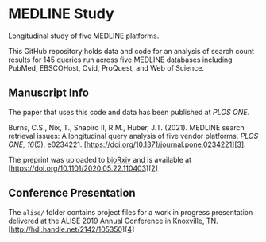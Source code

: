 # MEDLINE Study

Longitudinal study of five MEDLINE platforms.

This GitHub repository holds data and code for an analysis of search count
results for 145 queries run across five MEDLINE databases including PubMed,
EBSCOHost, Ovid, ProQuest, and Web of Science.

## Manuscript Info

The paper that uses this code and data has been published at *PLOS ONE*.

Burns, C.S., Nix, T., Shapiro II, R.M., Huber, J.T. (2021). MEDLINE search retrieval issues: A longitudinal query analysis of five vendor platforms. *PLOS ONE, 16*(5), e0234221. [https://doi.org/10.1371/journal.pone.0234221][3].

The preprint was uploaded to [bioRxiv][1] and is available at
[https://doi.org/10.1101/2020.05.22.110403][2]

## Conference Presentation

The ``alise/`` folder contains project files for a work in progress
presentation delivered at the ALISE 2019 Annual Conference in Knoxville, TN.
[http://hdl.handle.net/2142/105350][4]

[1]:https://www.biorxiv.org/
[2]:https://doi.org/10.1101/2020.05.22.110403
[3]:https://doi.org/10.1371/journal.pone.0234221
[4]:http://hdl.handle.net/2142/105350
